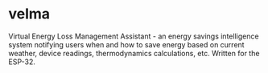 # velma
Virtual Energy Loss Management Assistant - an energy savings intelligence system notifying users when and how to save energy based on current weather, device readings, thermodynamics calculations, etc.  Written for the ESP-32.  
